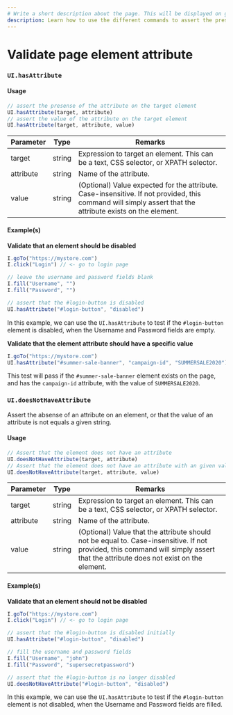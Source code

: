 ```yaml
---
# Write a short description about the page. This will be displayed on google search results.
description: Learn how to use the different commands to assert the presence or the expected value of an attribute on an element in your UIlicious test.
---
```


# Validate page element attribute

### `UI.hasAttribute` <a href="#uihasattribute" id="uihasattribute"></a>

#### Usage <a href="#usage" id="usage"></a>

```javascript
// assert the presense of the attribute on the target element
UI.hasAttribute(target, attribute)
// assert the value of the attribute on the target element
UI.hasAttribute(target, attribute, value)
```

| Parameter | Type   | Remarks                                                                                                                                                   |
| --------- | ------ | --------------------------------------------------------------------------------------------------------------------------------------------------------- |
| target    | string | Expression to target an element. This can be a text, CSS selector, or XPATH selector.                                                                     |
| attribute | string | Name of the attribute.                                                                                                                                    |
| value     | string | (Optional) Value expected for the attribute. Case-insensitive. If not provided, this command will simply assert that the attribute exists on the element. |

#### Example(s) <a href="#examples" id="examples"></a>

**Validate that an element should be disabled**

```javascript
I.goTo("https://mystore.com")
I.click("Login") // <- go to login page

// leave the username and password fields blank
I.fill("Username", "")
I.fill("Password", "")

// assert that the #login-button is disabled
UI.hasAttribute("#login-button", "disabled")
```

In this example, we can use the `UI.hasAttribute` to test if the `#login-button` element is disabled, when the Username and Password fields are empty.

**Validate that the element attribute should have a specific value**

```javascript
I.goTo("https://mystore.com")
UI.hasAttribute("#summer-sale-banner", "campaign-id", "SUMMERSALE2020")
```

This test will pass if the `#summer-sale-banner` element exists on the page, and has the `campaign-id` attribute, with the value of `SUMMERSALE2020`.

### `UI.doesNotHaveAttribute` <a href="#uidoesnothaveattribute" id="uidoesnothaveattribute"></a>

Assert the absense of an attribute on an element, or that the value of an attribute is not equals a given string.

#### Usage <a href="#usage" id="usage"></a>

```javascript
// Assert that the element does not have an attribute
UI.doesNotHaveAttribute(target, attribute)
// Assert that the element does not have an attribute with an given value
UI.doesNotHaveAttribute(target, attribute, value)
```

| Parameter | Type   | Remarks                                                                                                                                                                          |
| --------- | ------ | -------------------------------------------------------------------------------------------------------------------------------------------------------------------------------- |
| target    | string | Expression to target an element. This can be a text, CSS selector, or XPATH selector.                                                                                            |
| attribute | string | Name of the attribute.                                                                                                                                                           |
| value     | string | (Optional) Value that the attribute should not be equal to. Case-insensitive. If not provided, this command will simply assert that the attribute does not exist on the element. |

#### Example(s) <a href="#examples" id="examples"></a>

**Validate that an element should not be disabled**

```javascript
I.goTo("https://mystore.com")
I.click("Login") // <- go to login page

// assert that the #login-button is disabled initially
UI.hasAttribute("#login-button", "disabled")

// fill the username and password fields
I.fill("Username", "john")
I.fill("Password", "supersecretpassword")

// assert that the #login-button is no longer disabled
UI.doesNotHaveAttribute("#login-button", "disabled")
```

In this example, we can use the `UI.hasAttribute` to test if the `#login-button` element is not disabled, when the Username and Password fields are filled.
